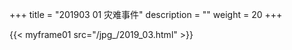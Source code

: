 +++
title = "201903 01 灾难事件"
description = ""
weight = 20
+++


{{< myframe01 src="/jpg_/2019_03.html" >}}

